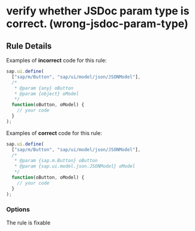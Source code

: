 # verify whether JSDoc param type is correct. (wrong-jsdoc-param-type)

## Rule Details

Examples of **incorrect** code for this rule:

```js
sap.ui.define(
  ["sap/m/Button", "sap/ui/model/json/JSONModel"],
  /*
   * @param {any} oButton
   * @param {object} oModel
   */
  function(oButton, oModel) {
    // your code
  }
);
```

Examples of **correct** code for this rule:

```js
sap.ui.define(
  ["sap/m/Button", "sap/ui/model/json/JSONModel"],
  /*
   * @param {sap.m.Button} oButton
   * @param {sap.ui.model.json.JSONModel} oModel
   */
  function(oButton, oModel) {
    // your code
  }
);
```

### Options

The rule is fixable
